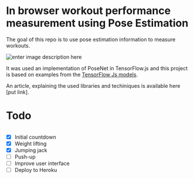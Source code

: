 # In browser workout performance measurement using Pose Estimation

The goal of this repo is to use pose estimation information to measure workouts.

![enter image description here](./images/demo-gif.gif)

It was used an implementation of PoseNet in TensorFlow.js and this project is based on examples from the [TensorFlow Js models](https://github.com/tensorflow/tfjs-models). 
	
An article, explaining the used libraries and techiniques is available here [put link].

# Todo

```
```
- [x] Initial countdown
- [x] Weight lifting
- [x] Jumping jack
- [ ] Push-up
- [ ] Improve user interface
- [ ] Deploy to Heroku
```
